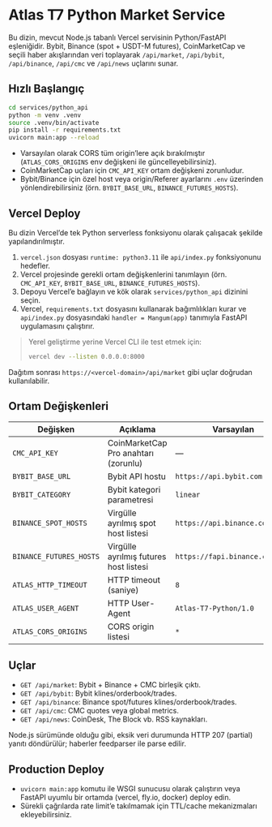 # Atlas T7 Python Market Service

Bu dizin, mevcut Node.js tabanlı Vercel servisinin Python/FastAPI eşleniğidir. Bybit, Binance (spot + USDT-M futures), CoinMarketCap ve seçili haber akışlarından veri toplayarak `/api/market`, `/api/bybit`, `/api/binance`, `/api/cmc` ve `/api/news` uçlarını sunar.

## Hızlı Başlangıç

```bash
cd services/python_api
python -m venv .venv
source .venv/bin/activate
pip install -r requirements.txt
uvicorn main:app --reload
```

- Varsayılan olarak CORS tüm origin’lere açık bırakılmıştır (`ATLAS_CORS_ORIGINS` env değişkeni ile güncelleyebilirsiniz).
- CoinMarketCap uçları için `CMC_API_KEY` ortam değişkeni zorunludur.
- Bybit/Binance için özel host veya origin/Referer ayarlarını `.env` üzerinden yönlendirebilirsiniz (örn. `BYBIT_BASE_URL`, `BINANCE_FUTURES_HOSTS`).

## Vercel Deploy

Bu dizin Vercel’de tek Python serverless fonksiyonu olarak çalışacak şekilde yapılandırılmıştır.

1. `vercel.json` dosyası `runtime: python3.11` ile `api/index.py` fonksiyonunu hedefler.
2. Vercel projesinde gerekli ortam değişkenlerini tanımlayın (örn. `CMC_API_KEY`, `BYBIT_BASE_URL`, `BINANCE_FUTURES_HOSTS`).
3. Depoyu Vercel’e bağlayın ve kök olarak `services/python_api` dizinini seçin.
4. Vercel, `requirements.txt` dosyasını kullanarak bağımlılıkları kurar ve `api/index.py` dosyasındaki `handler = Mangum(app)` tanımıyla FastAPI uygulamasını çalıştırır.

> Yerel geliştirme yerine Vercel CLI ile test etmek için:
> ```bash
> vercel dev --listen 0.0.0.0:8000
> ```

Dağıtım sonrası `https://<vercel-domain>/api/market` gibi uçlar doğrudan kullanılabilir.

## Ortam Değişkenleri

| Değişken | Açıklama | Varsayılan |
| --- | --- | --- |
| `CMC_API_KEY` | CoinMarketCap Pro anahtarı (zorunlu) | — |
| `BYBIT_BASE_URL` | Bybit API hostu | `https://api.bybit.com` |
| `BYBIT_CATEGORY` | Bybit kategori parametresi | `linear` |
| `BINANCE_SPOT_HOSTS` | Virgülle ayrılmış spot host listesi | `https://api.binance.com,...` |
| `BINANCE_FUTURES_HOSTS` | Virgülle ayrılmış futures host listesi | `https://fapi.binance.com,...` |
| `ATLAS_HTTP_TIMEOUT` | HTTP timeout (saniye) | `8` |
| `ATLAS_USER_AGENT` | HTTP User-Agent | `Atlas-T7-Python/1.0` |
| `ATLAS_CORS_ORIGINS` | CORS origin listesi | `*` |

## Uçlar

- `GET /api/market`: Bybit + Binance + CMC birleşik çıktı.
- `GET /api/bybit`: Bybit klines/orderbook/trades.
- `GET /api/binance`: Binance spot/futures klines/orderbook/trades.
- `GET /api/cmc`: CMC quotes veya global metrics.
- `GET /api/news`: CoinDesk, The Block vb. RSS kaynakları.

Node.js sürümünde olduğu gibi, eksik veri durumunda HTTP 207 (partial) yanıtı döndürülür; haberler feedparser ile parse edilir.

## Production Deploy

- `uvicorn main:app` komutu ile WSGI sunucusu olarak çalıştırın veya FastAPI uyumlu bir ortamda (vercel, fly.io, docker) deploy edin.
- Sürekli çağrılarda rate limit’e takılmamak için TTL/cache mekanizmaları ekleyebilirsiniz.
